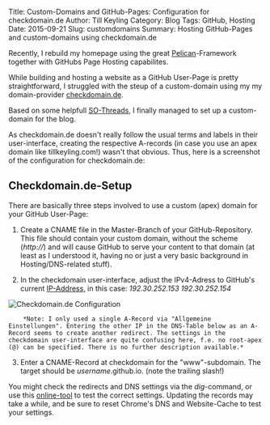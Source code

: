 Title: Custom-Domains and GitHub-Pages: Configuration for checkdomain.de
Author: Till Keyling
Category: Blog
Tags: GitHub, Hosting
Date: 2015-09-21
Slug: customdomains
Summary: Hosting GitHub-Pages and custom-domains using checkdomain.de

Recently, I rebuild my homepage using the great [Pelican](https://github.com/getpelican/pelican)-Framework together with GitHubs Page Hosting capabilites.

While building and hosting a website as a GitHub User-Page is pretty straightforward, I struggled with the steup of a custom-domain using my my domain-provider [checkdomain.de](http://www.checkdomain.de). 

Based on some helpfull [SO-Threads](http://stackoverflow.com/questions/9082499/custom-domain-for-github-project-pages/22374542#22374542), I finally managed to set up a custom-domain for the blog.

As checkdomain.de doesn't really follow the usual terms and labels in their user-interface, creating the respective A-records (in case you use an apex domain like tillkeyling.com!) wasn't that obvious. Thus, here is a screenshot of the configuration for checkdomain.de:

## Checkdomain.de-Setup
There are basically three steps involved to use a custom (apex) domain for your GitHub User-Page:

1. Create a CNAME file in the Master-Branch of your GitHub-Repository. This file should contain your custom domain, without the scheme (*http://*) and will cause GitHub to serve your content to that domain (at least as I understood it, having no or just a very basic background in Hosting/DNS-related stuff).

2. In the checkdomain user-interface, adjust the IPv4-Adress to GitHub's current [IP-Address](https://help.github.com/articles/tips-for-configuring-an-a-record-with-your-dns-provider/), in this case:
    *192.30.252.153*
    *192.30.252.154*

![Checkdomain.de Configuration]({filename}/images/checkdomain_config.PNG)

        *Note: I only used a single A-Record via "Allgemeine Einstellungen". Entering the other IP in the DNS-Table below as an A-Record seems to create another redirect. The settings in the checkdomain user-interface are quite confusing here, f.e. no root-apex (@) can be specified. There is no further description available.*

3. Enter a CNAME-Record at checkdomain for the "www"-subdomain. The target should be *username*.github.io. (note the trailing slash!)

You might check the redirects and DNS settings via the *dig*-command, or use this [online-tool](http://www.digwebinterface.com/?hostnames=tillkeyling.com%0D%0Awww.tillkeyling.com&type=&useresolver=8.8.4.4&ns=all&nameservers=) to test the correct settings. Updating the records may take a while, and be sure to reset Chrome's DNS and Website-Cache to test your settings.





